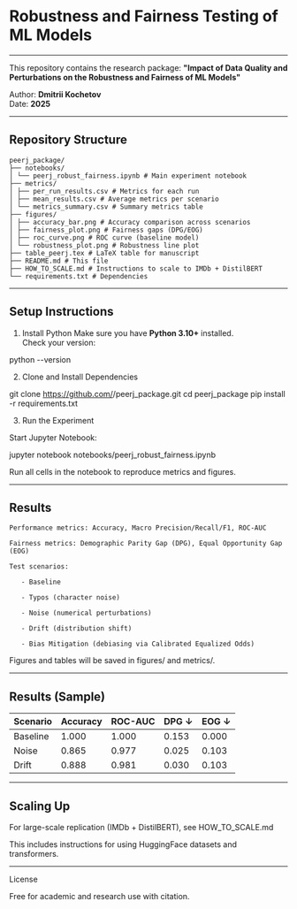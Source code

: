# Robustness and Fairness Testing of ML Models

_______________________________________________________________________________

This repository contains the research package: 
**"Impact of Data Quality and Perturbations on the Robustness and Fairness of ML Models"**  


Author: **Dmitrii Kochetov**  
Date: **2025**

_______________________________________________________________________________

## Repository Structure
`````
peerj_package/
├── notebooks/
│ └── peerj_robust_fairness.ipynb # Main experiment notebook
├── metrics/
│ ├── per_run_results.csv # Metrics for each run
│ ├── mean_results.csv # Average metrics per scenario
│ └── metrics_summary.csv # Summary metrics table
├── figures/
│ ├── accuracy_bar.png # Accuracy comparison across scenarios
│ ├── fairness_plot.png # Fairness gaps (DPG/EOG)
│ ├── roc_curve.png # ROC curve (baseline model)
│ └── robustness_plot.png # Robustness line plot
├── table_peerj.tex # LaTeX table for manuscript
├── README.md # This file
├── HOW_TO_SCALE.md # Instructions to scale to IMDb + DistilBERT
└── requirements.txt # Dependencies
`````

_______________________________________________________________________________


## Setup Instructions

1. Install Python
Make sure you have **Python 3.10+** installed.  
Check your version:

python --version

2. Clone and Install Dependencies

git clone https://github.com/<your-username>/peerj_package.git
cd peerj_package
pip install -r requirements.txt


3. Run the Experiment

Start Jupyter Notebook:

jupyter notebook notebooks/peerj_robust_fairness.ipynb

Run all cells in the notebook to reproduce metrics and figures.

_______________________________________________________________________________

## Results

    Performance metrics: Accuracy, Macro Precision/Recall/F1, ROC-AUC

    Fairness metrics: Demographic Parity Gap (DPG), Equal Opportunity Gap (EOG)

    Test scenarios:

       - Baseline

       - Typos (character noise)

       - Noise (numerical perturbations)

       - Drift (distribution shift)

       - Bias Mitigation (debiasing via Calibrated Equalized Odds)

Figures and tables will be saved in figures/ and metrics/.
_______________________________________________________________________________

## Results (Sample)

| Scenario  | Accuracy | ROC-AUC | DPG ↓ | EOG ↓ |
|-----------|----------|---------|-------|-------|
| Baseline  | 1.000    | 1.000   | 0.153 | 0.000 |
| Noise     | 0.865    | 0.977   | 0.025 | 0.103 |
| Drift     | 0.888    | 0.981   | 0.030 | 0.103 |


_______________________________________________________________________________

## Scaling Up

For large-scale replication (IMDb + DistilBERT), see HOW_TO_SCALE.md

This includes instructions for using HuggingFace datasets and transformers.
_______________________________________________________________________________

License

Free for academic and research use with citation.
